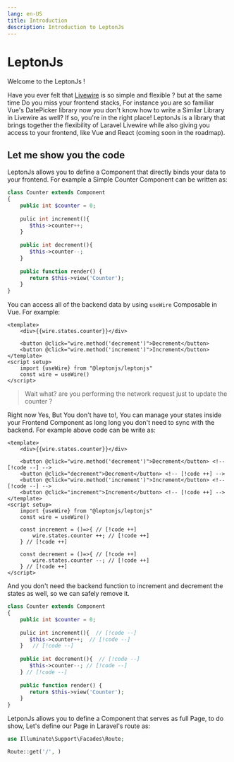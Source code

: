 ```yaml
---
lang: en-US
title: Introduction
description: Introduction to LeptonJs
---
```


# LeptonJs
Welcome to the LeptonJs ! 

Have you ever felt that [Livewire](https://livewire.laravel.com/docs/quickstart) is so simple and flexible ? but at the same time Do you miss your frontend stacks, For instance you are so familiar 
Vue's DatePicker library now you don't know how to write a Similar Library in Livewire as well? If so, you're in the right place! LeptonJs is a library that brings together the flexibility of Laravel Livewire while also giving you access to your frontend, like Vue and React (coming soon in the roadmap).

## Let me show you the code

LeptonJs allows you to define a Component that directly binds your data to your frontend. For example a Simple Counter Component can be written as:
```php title="app\Lepton\Counter.php"
class Counter extends Component 
{
    public int $counter = 0;
   
    pulic int increment(){
       $this->counter++;
    } 
   
    public int decrement(){
       $this->counter--;
    }
   
    public function render() {
       return $this->view('Counter');
    }    
}
```

You can access all of the backend data by using `useWire` Composable in Vue. For example:
```vue title="Pages/Counter.vue"
<template>
    <div>{{wire.states.counter}}</div>
    
    <button @click="wire.method('decrement')">Decrement</button>
    <button @click="wire.method('increment')">Increment</button>
</template>
<script setup>
    import {useWire} from "@leptonjs/leptonjs"
    const wire = useWire()
</script>
```

> Wait what? are you performing the network request just to update the counter ?

Right now Yes, But You don't have to!, You can manage your states inside your Frontend Component as long long you don't need to sync with the backend. For example above code can be write as:

```vue
<template>
    <div>{{wire.states.counter}}</div>

    <button @click="wire.method('decrement')">Decrement</button> <!-- [!code --] -->
    <button @click="decrement">Decrement</button> <!-- [!code ++] -->
    <button @click="wire.method('increment')">Increment</button> <!-- [!code --] -->
    <button @click="increment">Increment</button> <!-- [!code ++] -->
</template>
<script setup>
    import {useWire} from "@leptonjs/leptonjs"
    const wire = useWire()
    
    const increment = ()=>{ // [!code ++]
        wire.states.counter ++; // [!code ++]
    } // [!code ++]
    
    const decrement = ()=>{ // [!code ++]
        wire.states.counter --; // [!code ++]
    } // [!code ++]
</script>
```

And you don't need the backend function to increment and decrement the states as well, so we can safely remove it.

```php title="app\Lepton\Counter.php"
class Counter extends Component 
{
    public int $counter = 0;
   
    pulic int increment(){  // [!code --]
       $this->counter++;  // [!code --]
    }   // [!code --]
   
    public int decrement(){  // [!code --]
       $this->counter--; // [!code --]
    } // [!code --]
   
    public function render() {
       return $this->view('Counter');
    }
}
```

LetponJs allows you to define a Component that serves as full Page, to do show, Let's define our Page in Laravel's route as:

```php
use Illuminate\Support\Facades\Route;

Route::get('/', )
```
